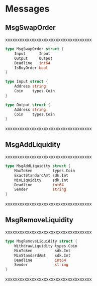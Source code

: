<!--
order: 2
-->

# Messages

## MsgSwapOrder

xxxxxxxxxxxxxxxxxxxxxxxxxxxxxxxxxxxx

```go
type MsgSwapOrder struct {
    Input      Input
    Output     Output
    Deadline   int64
    IsBuyOrder bool
}
```

```go
type Input struct {
    Address string
    Coin    types.Coin
}
```

```go
type Output struct {
    Address string
    Coin    types.Coin
}

```

xxxxxxxxxxxxxxxxxxxxxxxxxxxxxxxxxxxx

## MsgAddLiquidity

xxxxxxxxxxxxxxxxxxxxxxxxxxxxxxxxxxxx

```go
type MsgAddLiquidity struct {
    MaxToken         types.Coin
    ExactStandardAmt sdk.Int
    MinLiquidity     sdk.Int
    Deadline         int64
    Sender           string
}
```

xxxxxxxxxxxxxxxxxxxxxxxxxxxxxxxxxxxx

## MsgRemoveLiquidity

xxxxxxxxxxxxxxxxxxxxxxxxxxxxxxxxxxxx

```go
type MsgRemoveLiquidity struct {
    WithdrawLiquidity types.Coin
    MinToken          sdk.Int
    MinStandardAmt    sdk.Int
    Deadline          int64
    Sender            string
}
```

xxxxxxxxxxxxxxxxxxxxxxxxxxxxxxxxxxxx
